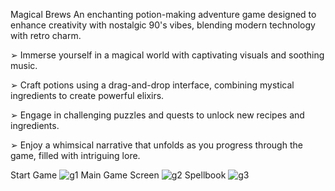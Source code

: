 Magical Brews
An enchanting potion-making adventure game designed to enhance creativity with nostalgic 90's vibes,
blending modern technology with retro charm.

➢ Immerse yourself in a magical world with captivating visuals and soothing music.

➢ Craft potions using a drag-and-drop interface, combining mystical ingredients to create powerful
elixirs.

➢ Engage in challenging puzzles and quests to unlock new recipes and ingredients.

➢ Enjoy a whimsical narrative that unfolds as you progress through the game, filled with intriguing
lore.

Start Game
![g1](https://github.com/manasvinaik/Magical-Brews/assets/140634573/8c6e9a96-7dc0-49f9-9341-85b7bac81348)
Main Game Screen
![g2](https://github.com/manasvinaik/Magical-Brews/assets/140634573/40f000d9-454a-4ee8-85b5-0f5e9000b5d7)
Spellbook
![g3](https://github.com/manasvinaik/Magical-Brews/assets/140634573/287166ca-a55f-4e81-a48f-91463cf2e16b)
